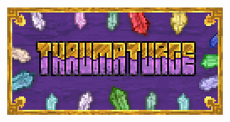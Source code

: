 <p align="center">
  <img src="https://raw.githubusercontent.com/0vergrown/Thaumaturge/refs/heads/master/src/main/resources/assets/thaumaturge/banner.png" alt="Thaumaturge (Banner)"/>
</p>

